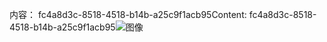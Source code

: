 <span data-ttu-id="0ddbc-101">内容： fc4a8d3c-8518-4518-b14b-a25c9f1acb95</span><span class="sxs-lookup"><span data-stu-id="0ddbc-101">Content: fc4a8d3c-8518-4518-b14b-a25c9f1acb95</span></span>![图像](4f1d9c8c-daf7-4c7c-8478-9e8209673f8d.png)
